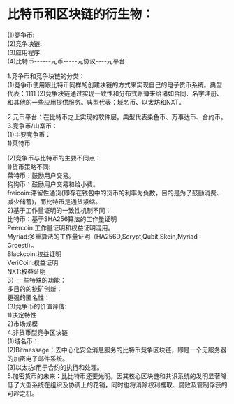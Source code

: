 # 比特币和区块链的衍生物：
(1)竞争币:  
(2)竞争块链:  
(3)应用程序:  
(4)比特币------元币-----元协议----元平台  


1.竞争币和竞争块链的分类：  
 (1)竞争币使用跟比特币同样的创建块链的方式来实现自己的电子货币系统。典型代表：1111
 (2)竞争块链通过实现一致性和分布式账簿来给诸如合同、名字注册、和其他的一些应用提供服务。典型代表：域名币、以太坊和NXT。  

2.元币平台：在比特币之上实现的软件层。典型代表染色币、万事达币、合约币。  
3.竞争币/山寨币：  
  (1)主要竞争币：  
    1)莱特币  
   
  (2)竞争币与比特币的主要不同点：  
    1)货币策略不同:  
      莱特币：鼓励用户交易。  
      狗狗币：鼓励用户交易和给小费。  
      freicoin:滞留性通货(即存在钱包中的货币的利率为负数，目的是为了鼓励消费、减少储蓄)，而比特币是通货紧缩。    
    2)基于工作量证明的一致性机制不同：  
      比特币：基于SHA256算法的工作量证明  
      Peercoin:工作量证明和权益证明混用。  
      Myriad:多重算法的工作量证明（HA256D,Scrypt,Qubit,Skein,Myriad-Groestl）。  
      Blackcoin:权益证明  
      VeriCoin:权益证明  
      NXT:权益证明  
    3）一些特殊的功能：  
      多目的的挖矿创新：  
      更强的匿名性：  
  (3)竞争币的价值评估:  
    1)决定特性  
    2)市场规模  
4.非货币型竞争区块链  
  (1)域名币：  
  (2)Bitmessage：去中心化安全消息服务的比特币竞争区块链，即是一个无服务器的加密电子邮件系统。  
  (3)以太坊:用于合约的执行和处理。  
5.加密货币的未来：比比特币还要光明。因其核心区块链和共识系统的发明显著降低了大型系统在组织及协调上的花销，同时也将消除权利攫取、腐败及管制俘获的可趁之机。